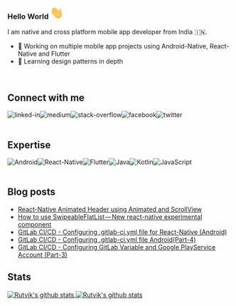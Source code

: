 ### Hello World <img src="https://github.com/ABSphreak/ABSphreak/blob/master/gifs/Hi.gif" width="30px"> 
I am native and cross platform mobile app developer from India :india:.

- 🔭 Working on multiple mobile app projects using Android-Native, React-Native and Flutter
- 🌱 Learning design patterns in depth
<br />

## Connect with me

[<img align="left" alt="linked-in" src="https://img.shields.io/badge/linkedin-%230077B5.svg?&style=for-the-badge&logo=linkedin&logoColor=white" />](https://www.linkedin.com/in/rutvikbhatt9/)
[<img align="left" alt="medium" src="https://img.shields.io/badge/medium-%2312100E.svg?&style=for-the-badge&logo=medium&logoColor=white" />](https://medium.com/@rutvikbhatt9)
[<img align="left" alt="stack-overflow" src="https://img.shields.io/badge/stack%20overflow-FE7A16?logo=stack-overflow&logoColor=white&style=for-the-badge" />](https://stackoverflow.com/users/6454463/rutvik-bhatt)
[<img align="left" alt="facebook" src="https://img.shields.io/badge/facebook-%231877F2.svg?&style=for-the-badge&logo=facebook&logoColor=white" />](https://www.facebook.com/rutvikbhatt9)
[<img align="left" alt="twitter" src="https://img.shields.io/badge/twitter-%231DA1F2.svg?&style=for-the-badge&logo=twitter&logoColor=white" />](https://twitter.com/rutvik_bhatt)


<br />
<br />

## Expertise
<img align="left" alt="Android" src="https://img.shields.io/badge/Android-3DDC84?logo=android&logoColor=white&style=for-the-badge" />
<img align="left" alt="React-Native" src="https://img.shields.io/badge/React%20Native%20-%2320232a.svg?&style=for-the-badge&logo=react&logoColor=%2361DAFB" />
<img align="left" alt="Flutter" src="https://img.shields.io/badge/Flutter-%2302569B.svg?style=for-the-badge&logo=Flutter&logoColor=white" />
<img align="left" alt="Java" src="https://img.shields.io/badge/java-%23ED8B00.svg?style=for-the-badge&logo=java&logoColor=white" />
<img align="left" alt="Kotlin" src="https://img.shields.io/badge/kotlin-%230095D5.svg?style=for-the-badge&logo=kotlin&logoColor=white" />
<img align="left" alt="JavaScript" src="https://img.shields.io/badge/javascript-%23323330.svg?style=for-the-badge&logo=javascript&logoColor=%23F7DF1E" />

<br />
<br />


## Blog posts
- [React-Native Animated Header using Animated and ScrollView](https://cyburst.io/react-native-animated-header-with-scrollview/)
- [How to use SwipeableFlatList — New react-native experimental component](https://cyburst.io/how-to-use-swipeableflatlist-new-react-native-experimental-component/)
- [GitLab CI/CD -  Configuring .gitlab-ci.yml file for React-Native &lpar;Android&rpar;](https://cyburst.io/gitlab-ci-cd-configuring-gitlab-ci-yml-file-for-react-native-android/)
- [GitLab CI/CD - Configuring .gitlab-ci.yml file Android&lpar;Part-4&rpar;](https://cyburst.io/gitlab-ci-cd-configuring-gitlab-ci-yml-file-androidpart-4/)
- [GitLab CI/CD - Configuring GitLab Variable and Google PlayService Account &lpar;Part-3&rpar;](https://cyburst.io/gitlab-ci-cd-configuring-gitlab-variable-and-google-playservice-account-part-3/)

## Stats

<a href="https://github.com/rutvikbhatt9">
  <img align="center" src="https://github-readme-stats.vercel.app/api/top-langs/?username=rutvikbhatt9&theme=light&hide_langs_below=1" alt="Rutvik's github stats"/>
</a>

<a href="https://github.com/rutvikbhatt9">
 <img align="center" src="https://github-readme-stats.vercel.app/api?username=rutvikbhatt9&show_icons=true&theme=light&line_height=27" alt="Rutvik's github stats"/>
</a>
